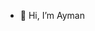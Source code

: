 - 👋 Hi, I’m Ayman

<!---
Aymii-mh/Aymii-mh is a ✨ special ✨ repository because its `README.md` (this file) appears on your GitHub profile.
You can click the Preview link to take a look at your changes.
--->
